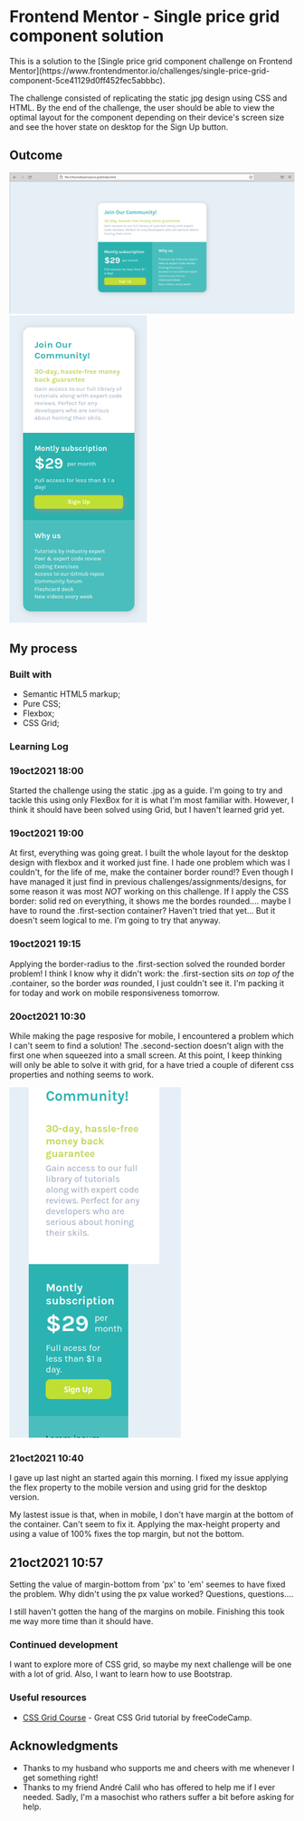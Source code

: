  # Frontend Mentor - Single price grid component solution 

<p>This is a solution to the [Single price grid component challenge on Frontend Mentor](https://www.frontendmentor.io/challenges/single-price-grid-component-5ce41129d0ff452fec5abbbc).</p> 
<p> The challenge consisted of replicating the static jpg design using CSS and HTML. By the end of the challenge, the user should be able to view the optimal layout for the component depending on their device's screen size and see the hover state on desktop for the Sign Up button.

<h2>Outcome</h2>
<img src="solution-desktop.png">
<img src="mobile-solution.png">


## My process

### Built with

- Semantic HTML5 markup;
- Pure CSS;
- Flexbox;
- CSS Grid;

### Learning Log
<h3>19oct2021 18:00</h3>
<p>Started the challenge using the static .jpg as a guide. I'm going to try and tackle this using only FlexBox for it is what I'm most familiar with. However, I think it should have been solved using Grid, but I haven't learned grid yet.</p>
<h3>19oct2021 19:00 </h3>
<p>At first, everything was going great. I built the whole layout for the desktop design with flexbox and it worked just fine. I hade one problem which was I couldn't, for the life of me, make the container border round!? Even though I have managed it just find in previous challenges/assignments/designs, for some reason it was most <em>NOT</em> working on this challenge.  If I apply the CSS border: solid red on everything, it shows me the bordes rounded.... maybe I have to round the .first-section container? Haven't tried that yet... But it doesn't seem logical to me. I'm going to try that anyway.</p>
<h3>19oct2021 19:15 </h3>
<p>Applying the border-radius to the .first-section solved the rounded border problem! I think I know why it didn't work: the .first-section sits <em>on top of</em> the .container, so the border <em>was</em> rounded, I just couldn't see it. I'm packing it for today and work on mobile responsiveness tomorrow.</p>
<h3>20oct2021 10:30</h3>
<p> While making the page resposive for mobile, I encountered a problem which I can't seem to find a solution! The .second-section doesn't align with the first one when squeezed into a small screen. At this point, I keep thinking will only be able to solve it with grid, for a have tried a couple of diferent css properties and nothing seems to work.</p>
<p><img src="alignproblem1.png"></p>
<h3> 21oct2021 10:40</h3>
<p> I gave up last night an started again this morning. I fixed my issue applying the flex property to the mobile version and using grid for the desktop version.</p>

<p>My lastest issue is that, when in mobile,  I don't have margin at the bottom of the container. Can't seem to fix it. Applying the max-height property and using a value of 100% fixes the top margin, but not the bottom.</p>

<h2>21oct2021 10:57 </h2>
<p> Setting the value of margin-bottom from 'px' to 'em' seemes to have fixed the problem. Why didn't using the px value worked? Questions, questions.... </p>

<p> I still haven't gotten the hang of the margins on mobile. Finishing this took me way more time than it should have.</p>


### Continued development

I want to explore more of CSS grid, so maybe my next challenge will be one with a lot of grid. Also, I want to learn how to use Bootstrap.

### Useful resources

- [CSS Grid Course](https://www.youtube.com/watch?v=t6CBKf8K_Ac&t=465s) - Great CSS Grid tutorial by freeCodeCamp.


## Acknowledgments

<ul>
<li>Thanks to my husband who supports me and cheers with me whenever I get something right!</li>
<li> Thanks to my friend André Calil who has offered to help me if I ever needed. Sadly, I'm a masochist who rathers suffer a bit before asking for help. </li>
</ul>
